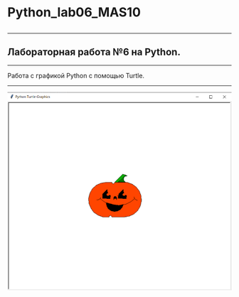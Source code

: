 # Python_lab06_MAS10<h2>
___
## Лабораторная работа №6 на Python.
___
Работа с графикой Python с помощью Turtle.
___
![Screenshot](screenshot.PNG)
